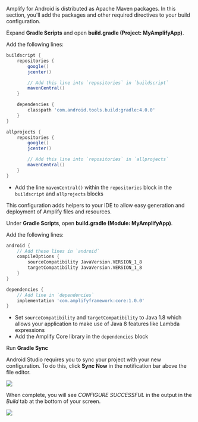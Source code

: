Amplify for Android is distributed as Apache Maven packages. In this section, you'll add the packages and other required directives to your build configuration.

Expand **Gradle Scripts** and open **build.gradle (Project: MyAmplifyApp)**.

Add the following lines:

```groovy
buildscript {
    repositories {
        google()
        jcenter()

        // Add this line into `repositories` in `buildscript`
        mavenCentral()
    }

    dependencies {
        classpath 'com.android.tools.build:gradle:4.0.0'
    }
}

allprojects {
    repositories {
        google()
        jcenter()

        // Add this line into `repositories` in `allprojects`
        mavenCentral()
    }
}
```

- Add the line `mavenCentral()` within the `repositories` block in the `buildscript` and `allprojects` blocks

This configuration adds helpers to your IDE to allow easy generation and deployment of Amplify files and resources.

Under **Gradle Scripts**, open **build.gradle (Module: MyAmplifyApp)**.

Add the following lines:

```groovy
android {
    // Add these lines in `android`
    compileOptions {
        sourceCompatibility JavaVersion.VERSION_1_8
        targetCompatibility JavaVersion.VERSION_1_8
    }
}

dependencies {
    // Add line in `dependencies`
    implementation 'com.amplifyframework:core:1.0.0'
}
```

- Set `sourceCompatibility` and `targetCompatibility` to Java 1.8 which allows your application to make use of Java 8 features like Lambda expressions
- Add the Amplify Core library in the `dependencies` block

Run **Gradle Sync**

Android Studio requires you to sync your project with your new configuration. To do this, click **Sync Now** in the notification bar above the file editor.

![](~/images/lib/getting-started/android/set-up-android-studio-sync-gradle.png)

When complete, you will see *CONFIGURE SUCCESSFUL* in the output in the *Build* tab at the bottom of your screen.

![](~/images/lib/getting-started/android/set-up-android-studio-configure-successful.png)
